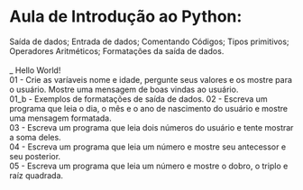 # Aula de Introdução ao Python:

Saída de dados; Entrada de dados; Comentando Códigos; Tipos primitivos; Operadores Aritméticos; Formatações da saída de dados. <br> <br>
_ Hello World! <br>
01 - Crie as varíaveis nome e idade, pergunte seus valores e os mostre para o usuário. Mostre uma mensagem de boas vindas ao usuário. <br>
01_b - Exemplos de formatações de saída de dados.
02 - Escreva um programa que leia o dia, o mês e o ano de nascimento do usuário e mostre uma mensagem formatada. <br>
03 - Escreva um programa que leia dois números do usuário e tente mostrar a soma deles. <br>
04 - Escreva um programa que leia um número e mostre seu antecessor e seu posterior. <br>
05 - Escreva um programa que leia um número e mostre o dobro, o triplo e raíz quadrada. <br>
